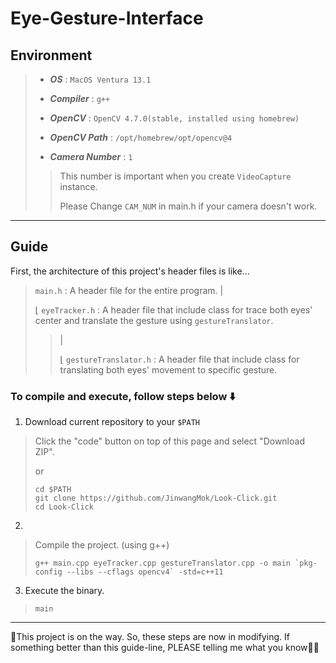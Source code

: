 # Eye-Gesture-Interface

## Environment
>- ***OS*** : `MacOS Ventura 13.1`
>
>- ***Compiler*** : `g++`
>
>- ***OpenCV*** : `OpenCV 4.7.0(stable, installed using homebrew)`
>
>- ***OpenCV Path*** : `/opt/homebrew/opt/opencv@4`
>
>- ***Camera Number*** : `1` 
>> This number is important when you create `VideoCapture` instance. 
>>
>> Please Change `CAM_NUM` in main.h if your camera doesn't work.
---
## Guide
First, the architecture of this project's header files is like...
> `main.h` : A header file for the entire program.
> |
>
> ⌊ `eyeTracker.h` : A header file that include class for trace both eyes' center and translate the gesture using `gestureTranslator`.
>> | 
>>
>> ⌊ `gestureTranslator.h` : A header file that include class for translating both eyes' movement to specific gesture.


### To compile and execute, follow steps below ⬇️

1. Download current repository to your `$PATH`
> Click the "code" button on top of this page and select "Download ZIP".
>
> or
> 
> ```shell
> cd $PATH
> git clone https://github.com/JinwangMok/Look-Click.git
> cd Look-Click
> ```

2. 
> Compile the project. (using g++)
> 
> ```shell
> g++ main.cpp eyeTracker.cpp gestureTranslator.cpp -o main `pkg-config --libs --cflags opencv4` -std=c++11
> ```

3. Execute the binary.
> 
> ```shell
> main
> ```
---
🚨This project is on the way. So, these steps are now in modifying.
If something better than this guide-line, PLEASE telling me what you know🙏🏻